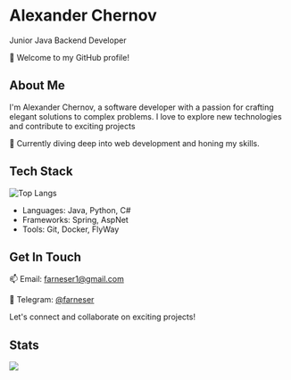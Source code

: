 # Alexander Chernov

Junior Java Backend Developer

👋 Welcome to my GitHub profile!

## About Me

I'm Alexander Chernov, a software developer with a passion for crafting elegant solutions to complex problems. I love to
explore new technologies and contribute to exciting projects

🌱 Currently diving deep into web development and honing my skills.

## Tech Stack

![Top Langs](https://github-readme-stats.vercel.app/api/top-langs/?username=farneser&layout=compact&theme=transparent)

- Languages: Java, Python, C#
- Frameworks: Spring, AspNet
- Tools: Git, Docker, FlyWay

## Get In Touch

📫 Email: farneser1@gmail.com

💬 Telegram: [@farneser](https://t.me/farneser)

Let's connect and collaborate on exciting projects!

## Stats

 [![](https://visitcount.itsvg.in/api?id=farneser&label=Profile%20Views&icon=5&pretty=true)](https://visitcount.itsvg.in)

